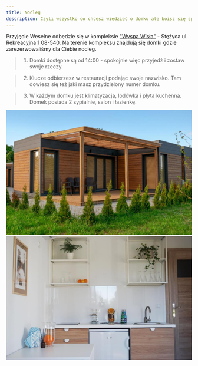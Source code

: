 ```yaml
---
title: Nocleg
description: Czyli wszystko co chcesz wiedzieć o domku ale boisz się spytać
---
```


Przyjęcie Weselne odbędzie się w kompleksie ["Wyspa Wisła"](https://wyspawisla.pl/) - Stężyca ul. Rekreacyjna 1 08-540.
Na terenie kompleksu znajdują się domki gdzie zarezerwowaliśmy dla Ciebie nocleg.

> 1. Domki dostępne są od 14:00 - spokojnie więc przyjedź i zostaw swoje rzeczy.

> 2. Klucze odbierzesz w restauracji podając swoje nazwisko. Tam dowiesz się też jaki masz przydzielony numer domku.

> 3. W każdym domku jest klimatyzacja, lodówka i płyta kuchenna. Domek posiada 2 sypialnie, salon i łazienkę.

![domek](./domek.jpg)
![kuchnia](./kuchnia.jpg)
